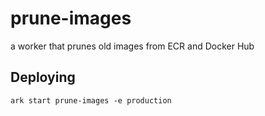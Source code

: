 # prune-images
a worker that prunes old images from ECR and Docker Hub

## Deploying

```
ark start prune-images -e production
```
